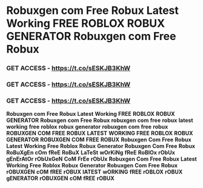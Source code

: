 # <strong>Robuxgen</strong> <strong>com</strong> <strong>Free</strong> <strong>Robux</strong> <strong>Latest</strong> <strong>Working</strong> <strong>FREE</strong> <strong>ROBLOX</strong> <strong>ROBUX</strong> <strong>GENERATOR</strong> <strong>Robuxgen</strong> <strong>com</strong> <strong>Free</strong> <strong>Robux</strong>

### <strong>GET</strong> <strong>ACCESS</strong> <strong>-</strong> <strong>https://t.co/sESKJB3KhW</strong>

### <strong>GET</strong> <strong>ACCESS</strong> <strong>-</strong> <strong>https://t.co/sESKJB3KhW</strong>

### <strong>GET</strong> <strong>ACCESS</strong> <strong>-</strong> <strong>https://t.co/sESKJB3KhW</strong>

<strong>Robuxgen</strong> <strong>com</strong> <strong>Free</strong> <strong>Robux</strong> <strong>Latest</strong> <strong>Working</strong> <strong>FREE</strong> <strong>ROBLOX</strong> <strong>ROBUX</strong> <strong>GENERATOR</strong> <strong>Robuxgen</strong> <strong>com</strong> <strong>Free</strong> <strong>Robux</strong> <strong>robuxgen</strong> <strong>com</strong> <strong>free</strong> <strong>robux</strong> <strong>latest</strong> <strong>working</strong> <strong>free</strong> <strong>roblox</strong> <strong>robux</strong> <strong>generator</strong> <strong>robuxgen</strong> <strong>com</strong> <strong>free</strong> <strong>robux</strong> <strong>ROBUXGEN</strong> <strong>COM</strong> <strong>FREE</strong> <strong>ROBUX</strong> <strong>LATEST</strong> <strong>WORKING</strong> <strong>FREE</strong> <strong>ROBLOX</strong> <strong>ROBUX</strong> <strong>GENERATOR</strong> <strong>ROBUXGEN</strong> <strong>COM</strong> <strong>FREE</strong> <strong>ROBUX</strong> <strong>Robuxgen</strong> <strong>Com</strong> <strong>Free</strong> <strong>Robux</strong> <strong>Latest</strong> <strong>Working</strong> <strong>Free</strong> <strong>Roblox</strong> <strong>Robux</strong> <strong>Generator</strong> <strong>Robuxgen</strong> <strong>Com</strong> <strong>Free</strong> <strong>Robux</strong> <strong>RoBuXgEn</strong> <strong>cOm</strong> <strong>fReE</strong> <strong>RoBuX</strong> <strong>LaTeSt</strong> <strong>wOrKiNg</strong> <strong>fReE</strong> <strong>RoBlOx</strong> <strong>rObUx</strong> <strong>gEnErAtOr</strong> <strong>rObUxGeN</strong> <strong>CoM</strong> <strong>FrEe</strong> <strong>rObUx</strong> <strong>Robuxgen</strong> <strong>Com</strong> <strong>Free</strong> <strong>Robux</strong> <strong>Latest</strong> <strong>Working</strong> <strong>Free</strong> <strong>Roblox</strong> <strong>Robux</strong> <strong>Generator</strong> <strong>Robuxgen</strong> <strong>Com</strong> <strong>Free</strong> <strong>Robux</strong> <strong>rOBUXGEN</strong> <strong>cOM</strong> <strong>fREE</strong> <strong>rOBUX</strong> <strong>lATEST</strong> <strong>wORKING</strong> <strong>fREE</strong> <strong>rOBLOX</strong> <strong>rOBUX</strong> <strong>gENERATOR</strong> <strong>rOBUXGEN</strong> <strong>cOM</strong> <strong>fREE</strong> <strong>rOBUX</strong>